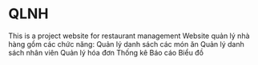# QLNH
This is a project website for restaurant management
Website quản lý nhà hàng gồm các chức năng:
Quản lý danh sách các món ăn
Quản lý danh sách nhân viên
Quản lý hóa đơn
Thống kê
Báo cáo
Biểu đồ
